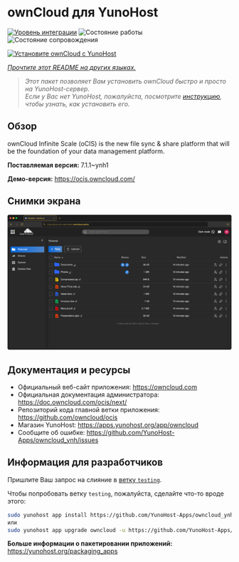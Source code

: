 <!--
Важно: этот README был автоматически сгенерирован <https://github.com/YunoHost/apps/tree/master/tools/readme_generator>
Он НЕ ДОЛЖЕН редактироваться вручную.
-->

# ownCloud для YunoHost

[![Уровень интеграции](https://apps.yunohost.org/badge/integration/owncloud)](https://ci-apps.yunohost.org/ci/apps/owncloud/)
![Состояние работы](https://apps.yunohost.org/badge/state/owncloud)
![Состояние сопровождения](https://apps.yunohost.org/badge/maintained/owncloud)

[![Установите ownCloud с YunoHost](https://install-app.yunohost.org/install-with-yunohost.svg)](https://install-app.yunohost.org/?app=owncloud)

*[Прочтите этот README на других языках.](./ALL_README.md)*

> *Этот пакет позволяет Вам установить ownCloud быстро и просто на YunoHost-сервер.*  
> *Если у Вас нет YunoHost, пожалуйста, посмотрите [инструкцию](https://yunohost.org/install), чтобы узнать, как установить его.*

## Обзор

ownCloud Infinite Scale (oCIS) is the new file sync & share platform that will be the foundation of your data management platform.

**Поставляемая версия:** 7.1.1~ynh1

**Демо-версия:** <https://ocis.owncloud.com/>

## Снимки экрана

![Снимок экрана ownCloud](./doc/screenshots/screenshot.png)

## Документация и ресурсы

- Официальный веб-сайт приложения: <https://owncloud.com>
- Официальная документация администратора: <https://doc.owncloud.com/ocis/next/>
- Репозиторий кода главной ветки приложения: <https://github.com/owncloud/ocis>
- Магазин YunoHost: <https://apps.yunohost.org/app/owncloud>
- Сообщите об ошибке: <https://github.com/YunoHost-Apps/owncloud_ynh/issues>

## Информация для разработчиков

Пришлите Ваш запрос на слияние в [ветку `testing`](https://github.com/YunoHost-Apps/owncloud_ynh/tree/testing).

Чтобы попробовать ветку `testing`, пожалуйста, сделайте что-то вроде этого:

```bash
sudo yunohost app install https://github.com/YunoHost-Apps/owncloud_ynh/tree/testing --debug
или
sudo yunohost app upgrade owncloud -u https://github.com/YunoHost-Apps/owncloud_ynh/tree/testing --debug
```

**Больше информации о пакетировании приложений:** <https://yunohost.org/packaging_apps>

